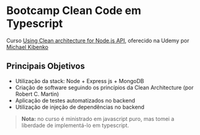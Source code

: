 # Bootcamp Clean Code em Typescript

Curso [Using Clean architecture for Node.js API](https://www.udemy.com/course/nodejs-api-with-clean-architecture/), oferecido na Udemy por [Michael Kibenko](https://www.udemy.com/user/michael-kibenko/)

## Principais Objetivos

- Utilização da stack: Node + Express js + MongoDB
- Criação de software seguindo os princípios da Clean Architecture (por Robert C. Martin)
- Aplicação de testes automatizados no backend
- Utilização de injeção de dependências no backend

> **Nota:** no curso é ministrado em javascript puro, mas tomei a liberdade de implementá-lo em typescript.
